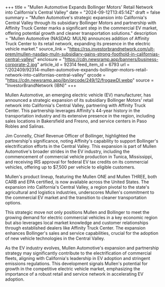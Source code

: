 +++
title = "Mullen Automotive Expands Bollinger Motors' Retail Network into California's Central Valley"
date = "2024-09-12T13:45:14Z"
draft = false
summary = "Mullen Automotive's strategic expansion into California's Central Valley through its subsidiary Bollinger Motors and partnership with Affinity Truck Center marks a significant step in the commercial EV market, offering potential growth and cleaner transportation solutions."
description = "Mullen Automotive (NASDAQ: MULN) announces addition of Affinity Truck Center to its retail network, expanding its presence in the electric vehicle market."
source_link = "https://rss.investorbrandnetwork.com/ult-prem/mullen-nasdaq-muln-subsidiary-gains-strong-foothold-in-californias-central-valley/"
enclosure = "https://cdn.newsramp.app/banners/business-corporate-2.jpg"
article_id = 92314
feed_item_id = 6793
url = "/202409/92314-mullen-automotive-expands-bollinger-motors-retail-network-into-californias-central-valley"
qrcode = "https://cdn.newsramp.app/ibn/qrcode/249/12/frogawDl.webp"
source = "InvestorBrandNetwork (IBN)"
+++

<p>Mullen Automotive, an emerging electric vehicle (EV) manufacturer, has announced a strategic expansion of its subsidiary Bollinger Motors' retail network into California's Central Valley, partnering with Affinity Truck Center. This partnership leverages Affinity's 44-year history in the transportation industry and its extensive presence in the region, including sales locations in Bakersfield and Fresno, and service centers in Paso Robles and Salinas.</p><p>Jim Connelly, Chief Revenue Officer of Bollinger, highlighted the partnership's significance, noting Affinity's capability to support Bollinger's electrification efforts in the Central Valley. This expansion is part of Mullen Automotive's broader strides in the EV industry, including the commencement of commercial vehicle production in Tunica, Mississippi, and receiving IRS approval for federal EV tax credits on its commercial vehicles, offering up to $7,500 per vehicle to eligible customers.</p><p>Mullen's product lineup, featuring the Mullen ONE and Mullen THREE, both CARB and EPA certified, is now available across the United States. The expansion into California's Central Valley, a region pivotal to the state's agricultural and logistics industries, underscores Mullen's commitment to the commercial EV market and the transition to cleaner transportation options.</p><p>This strategic move not only positions Mullen and Bollinger to meet the growing demand for electric commercial vehicles in a key economic region but also leverages local market knowledge and customer relationships through established dealers like Affinity Truck Center. The expansion enhances Bollinger's sales and service capabilities, crucial for the adoption of new vehicle technologies in the Central Valley.</p><p>As the EV industry evolves, Mullen Automotive's expansion and partnership strategy may significantly contribute to the electrification of commercial fleets, aligning with California's leadership in EV adoption and stringent emissions regulations. This development signals Mullen's potential for growth in the competitive electric vehicle market, emphasizing the importance of a robust retail and service network in accelerating EV adoption.</p>